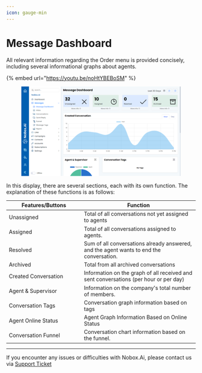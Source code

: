 ```yaml
---
icon: gauge-min
---
```


# Message Dashboard

All relevant information regarding the Order menu is provided concisely, including several informational graphs about agents.

{% embed url="https://youtu.be/noHtYBEBoSM" %}

<figure><img src="../../.gitbook/assets/Messages Dashboard.png" alt=""><figcaption></figcaption></figure>

In this display, there are several sections, each with its own function. The explanation of these functions is as follows:

<table><thead><tr><th width="185.79998779296875">Features/Buttons</th><th>Function</th></tr></thead><tbody><tr><td>Unassigned</td><td>Total of all conversations not yet assigned to agents</td></tr><tr><td>Assigned</td><td>Total of all conversations assigned to agents.</td></tr><tr><td>Resolved</td><td>Sum of all conversations already answered, and the agent wants to end the conversation.</td></tr><tr><td>Archived</td><td>Total from all archived conversations</td></tr><tr><td>Created Conversation</td><td>Information on the graph of all received and sent conversations (per hour or per day)</td></tr><tr><td>Agent &#x26; Supervisor</td><td>Information on the company's total number of members.</td></tr><tr><td>Conversation Tags</td><td>Conversation graph information based on tags</td></tr><tr><td>Agent Online Status</td><td>Agent Graph Information Based on Online Status</td></tr><tr><td>Conversation Funnel</td><td>Conversation chart information based on the funnel.</td></tr></tbody></table>

***

If you encounter any issues or difficulties with Nobox.Ai, please contact us via [Support Ticket](https://crm.nobox.ai/clients/tickets)
